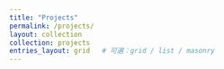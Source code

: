 ```yaml
---
title: "Projects"
permalink: /projects/
layout: collection
collection: projects
entries_layout: grid   # 可選：grid / list / masonry
---
```

